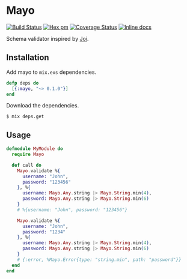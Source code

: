 # Mayo

[![Build Status](https://travis-ci.org/tommy351/mayo.svg?branch=master)](https://travis-ci.org/tommy351/mayo) [![Hex pm](http://img.shields.io/hexpm/v/mayo.svg?style=flat)](https://hex.pm/packages/mayo) [![Coverage Status](https://coveralls.io/repos/tommy351/mayo/badge.svg?branch=master)](https://coveralls.io/r/tommy351/mayo?branch=master) [![Inline docs](http://inch-ci.org/github/tommy351/mayo.svg)](http://inch-ci.org/github/tommy351/mayo)

Schema validator inspired by [Joi].

## Installation

Add mayo to `mix.exs` dependencies.

``` elixir
defp deps do
  [{:mayo, "~> 0.1.0"}]
end
```

Download the dependencies.

```
$ mix deps.get
```

## Usage

``` elixir
defmodule MyModule do
  require Mayo

  def call do
    Mayo.validate %{
      username: "John",
      password: "123456"
    }, %{
      username: Mayo.Any.string |> Mayo.String.min(4),
      password: Mayo.Any.string |> Mayo.String.min(6)
    }
    # %{username: "John", password: "123456"}

    Mayo.validate %{
      username: "John",
      password: "1234"
    }, %{
      username: Mayo.Any.string |> Mayo.String.min(4),
      password: Mayo.Any.string |> Mayo.String.min(6)
    }
    # {:error, %Mayo.Error{type: "string.min", path: "password"}}
  end
end
```

[Joi]: https://github.com/hapijs/joi
